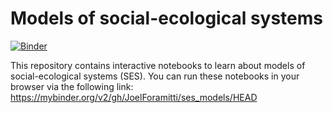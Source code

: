 # Models of social-ecological systems

[![Binder](https://mybinder.org/badge_logo.svg)](https://mybinder.org/v2/gh/JoelForamitti/ses_models/HEAD)

This repository contains interactive notebooks to learn about models of social-ecological systems (SES). You can run these notebooks in your browser via the following link: https://mybinder.org/v2/gh/JoelForamitti/ses_models/HEAD